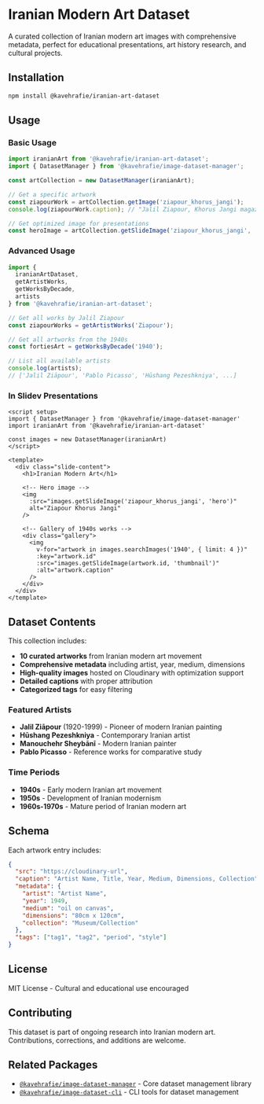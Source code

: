 # Iranian Modern Art Dataset

A curated collection of Iranian modern art images with comprehensive metadata, perfect for educational presentations, art history research, and cultural projects.

## Installation

```bash
npm install @kavehrafie/iranian-art-dataset
```

## Usage

### Basic Usage

```javascript
import iranianArt from '@kavehrafie/iranian-art-dataset';
import { DatasetManager } from '@kavehrafie/image-dataset-manager';

const artCollection = new DatasetManager(iranianArt);

// Get a specific artwork
const ziapourWork = artCollection.getImage('ziapour_khorus_jangi');
console.log(ziapourWork.caption); // "Jalil Ziapour, Khorus Jangi magazine cover, 1949"

// Get optimized image for presentations
const heroImage = artCollection.getSlideImage('ziapour_khorus_jangi', 'hero');
```

### Advanced Usage

```javascript
import { 
  iranianArtDataset, 
  getArtistWorks, 
  getWorksByDecade, 
  artists 
} from '@kavehrafie/iranian-art-dataset';

// Get all works by Jalil Ziapour
const ziapourWorks = getArtistWorks('Ziapour');

// Get all artworks from the 1940s
const fortiesArt = getWorksByDecade('1940');

// List all available artists
console.log(artists);
// ['Jalil Ziāpour', 'Pablo Picasso', 'Hūshang Pezeshkniya', ...]
```

### In Slidev Presentations

```vue
<script setup>
import { DatasetManager } from '@kavehrafie/image-dataset-manager'
import iranianArt from '@kavehrafie/iranian-art-dataset'

const images = new DatasetManager(iranianArt)
</script>

<template>
  <div class="slide-content">
    <h1>Iranian Modern Art</h1>
    
    <!-- Hero image -->
    <img 
      :src="images.getSlideImage('ziapour_khorus_jangi', 'hero')" 
      alt="Ziapour Khorus Jangi"
    />
    
    <!-- Gallery of 1940s works -->
    <div class="gallery">
      <img 
        v-for="artwork in images.searchImages('1940', { limit: 4 })"
        :key="artwork.id"
        :src="images.getSlideImage(artwork.id, 'thumbnail')"
        :alt="artwork.caption"
      />
    </div>
  </div>
</template>
```

## Dataset Contents

This collection includes:

- **10 curated artworks** from Iranian modern art movement
- **Comprehensive metadata** including artist, year, medium, dimensions
- **High-quality images** hosted on Cloudinary with optimization support
- **Detailed captions** with proper attribution
- **Categorized tags** for easy filtering

### Featured Artists

- **Jalil Ziāpour** (1920-1999) - Pioneer of modern Iranian painting
- **Hūshang Pezeshkniya** - Contemporary Iranian artist
- **Manouchehr Sheybānī** - Modern Iranian painter
- **Pablo Picasso** - Reference works for comparative study

### Time Periods

- **1940s** - Early modern Iranian art movement
- **1950s** - Development of Iranian modernism
- **1960s-1970s** - Mature period of Iranian modern art

## Schema

Each artwork entry includes:

```json
{
  "src": "https://cloudinary-url",
  "caption": "Artist Name, Title, Year, Medium, Dimensions, Collection",
  "metadata": {
    "artist": "Artist Name",
    "year": 1949,
    "medium": "oil on canvas",
    "dimensions": "80cm x 120cm",
    "collection": "Museum/Collection"
  },
  "tags": ["tag1", "tag2", "period", "style"]
}
```

## License

MIT License - Cultural and educational use encouraged

## Contributing

This dataset is part of ongoing research into Iranian modern art. Contributions, corrections, and additions are welcome.

## Related Packages

- [`@kavehrafie/image-dataset-manager`](https://www.npmjs.com/package/@kavehrafie/image-dataset-manager) - Core dataset management library
- [`@kavehrafie/image-dataset-cli`](https://www.npmjs.com/package/@kavehrafie/image-dataset-cli) - CLI tools for dataset management
